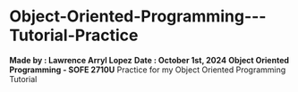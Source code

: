 # Object-Oriented-Programming---Tutorial-Practice

**Made by : Lawrence Arryl Lopez**
**Date : October 1st, 2024**
**Object Oriented Programming - SOFE 2710U**
Practice for my Object Oriented Programming Tutorial
